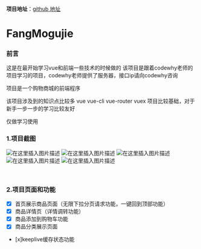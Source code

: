 **项目地址**：[github 地址](https://github.com/SSDWGG/FangMogujie.git)  

# FangMogujie

### 前言

这是在最开始学习vue和前端一些技术的时候做的
该项目是跟着codewhy老师的项目学习的项目，codewhy老师提供了服务器，接口ip请向codewhy咨询

项目是一个购物商城的前端程序

该项目涉及到的知识点比较多
vue vue-cli vue-router vuex 
项目比较基础，对于新手一步一步的学习比较友好

仅做学习使用
<br/>

### 1.项目截图

![在这里插入图片描述](imglist/首页.png)
![在这里插入图片描述](imglist/分类.png)
![在这里插入图片描述](imglist/购物车.png)
![在这里插入图片描述](imglist/详情.png)
![在这里插入图片描述](imglist/个人.png)

<br/>

### 2.项目页面和功能


- [x] 首页展示商品页面（无限下拉分页请求功能，一键回到顶部功能）
- [x] 商品详情页（详情调转功能）
- [x] 商品添加到购物车功能
- [x] 商品分类展示页面
- [x]keeplive缓存状态功能

<br/>